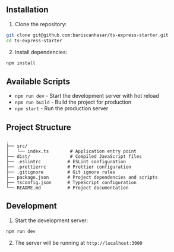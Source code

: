 ## Installation

1. Clone the repository:

```bash
git clone git@github.com:bariscanhasar/ts-express-starter.git
cd ts-express-starter
```

2. Install dependencies:

```bash
npm install
```

## Available Scripts

- `npm run dev` - Start the development server with hot reload
- `npm run build` - Build the project for production
- `npm start` - Run the production server

## Project Structure

```
.
├── src/
│   └── index.ts        # Application entry point
├── dist/               # Compiled JavaScript files
├── .eslintrc          # ESLint configuration
├── .prettierrc        # Prettier configuration
├── .gitignore         # Git ignore rules
├── package.json       # Project dependencies and scripts
├── tsconfig.json      # TypeScript configuration
└── README.md          # Project documentation
```

## Development

1. Start the development server:

```bash
npm run dev
```

2. The server will be running at `http://localhost:3000`
